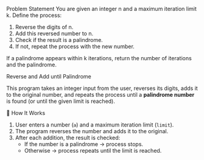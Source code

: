 Problem Statement
You are given an integer n and a maximum iteration limit k.
Define the process:

1. Reverse the digits of n.
2. Add this reversed number to n.
3. Check if the result is a palindrome.
4. If not, repeat the process with the new number.

If a palindrome appears within k iterations, return the number of iterations and the
palindrome.


 Reverse and Add until Palindrome

This program takes an integer input from the user, reverses its digits, adds it to the original number, and repeats the process until a **palindrome number** is found (or until the given limit is reached).  


📌 How It Works
1. User enters a number (`a`) and a maximum iteration limit (`limit`).
2. The program reverses the number and adds it to the original.
3. After each addition, the result is checked:
   - If the number is a palindrome → process stops.
   - Otherwise → process repeats until the limit is reached.









        
        
